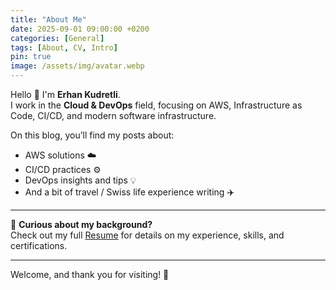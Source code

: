 ```yaml
---
title: "About Me"
date: 2025-09-01 09:00:00 +0200
categories: [General]
tags: [About, CV, Intro]
pin: true
image: /assets/img/avatar.webp
---
```



Hello 👋 I'm **Erhan Kudretli**.  
I work in the **Cloud & DevOps** field, focusing on AWS, Infrastructure as Code, CI/CD, and modern software infrastructure.  

On this blog, you’ll find my posts about:  
- AWS solutions ☁️  
- CI/CD practices ⚙️  
- DevOps insights and tips 💡  
- And a bit of travel / Swiss life experience writing ✈️  

---

📄 **Curious about my background?**  
Check out my full [Resume](/about-me/) for details on my experience, skills, and certifications.  

---

Welcome, and thank you for visiting! 🚀

